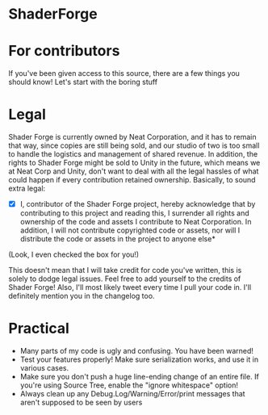 ShaderForge
===========

For contributors
================
If you've been given access to this source, there are a few things you should know!
Let's start with the boring stuff

Legal
=====
Shader Forge is currently owned by Neat Corporation, and it has to remain that way, since copies are still being sold, and our studio of two is too small to handle the logistics and management of shared revenue.
In addition, the rights to Shader Forge might be sold to Unity in the future, which means we at Neat Corp and Unity, don't want to deal with all the legal hassles of what could happen if every contribution retained ownership.
Basically, to sound extra legal:

*[X] I, contributor of the Shader Forge project, hereby acknowledge that by contributing to this project and reading this, I surrender all rights and ownership of the code and assets I contribute to Neat Corporation. In addition, I will not contribute copyrighted code or assets, nor will I distribute the code or assets in the project to anyone else*

(Look, I even checked the box for you!)

This doesn't mean that I will take credit for code you've written, this is solely to dodge legal issues.
Feel free to add yourself to the credits of Shader Forge! Also, I'll most likely tweet every time I pull your code in.
I'll definitely mention you in the changelog too.

Practical
=========
* Many parts of my code is ugly and confusing. You have been warned!
* Test your features properly! Make sure serialization works, and use it in various cases.
* Make sure you don't push a huge line-ending change of an entire file. If you're using Source Tree, enable the "ignore whitespace" option!
* Always clean up any Debug.Log/Warning/Error/print messages that aren't supposed to be seen by users
